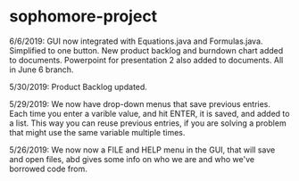 # sophomore-project

6/6/2019: GUI now integrated with Equations.java and Formulas.java. Simplified to one button. New product backlog and burndown chart added to documents. Powerpoint for presentation 2 also added to documents. All in June 6 branch.

5/30/2019: Product Backlog updated.

5/29/2019: We now have drop-down menus that save previous entries. Each time you enter a varible value, and hit ENTER, it is saved, and added to a list. This way you can reuse previous entries, if you are solving a problem that might use the same variable multiple times.

5/26/2019: We now now a FILE and HELP menu in the GUI, that will save and open files, abd gives some info on who we are and who we've borrowed code from.
